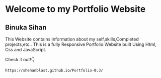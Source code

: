 # Welcome to my Portfolio Website
## Binuka Sihan

This Website contains information about my self,skills,Completed projects,etc..
This is a fully Responsive Portfolio Website built Using Html, Css and JavaScript.

Check it out!👇
```bash
https://shehanblast.github.io/Portfolio-0.3/
```
